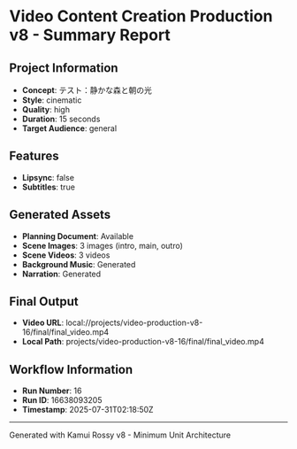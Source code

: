 # Video Content Creation Production v8 - Summary Report

## Project Information
- **Concept**: テスト：静かな森と朝の光
- **Style**: cinematic
- **Quality**: high
- **Duration**: 15 seconds
- **Target Audience**: general

## Features
- **Lipsync**: false
- **Subtitles**: true

## Generated Assets
- **Planning Document**: Available
- **Scene Images**: 3 images (intro, main, outro)
- **Scene Videos**: 3 videos
- **Background Music**: Generated
- **Narration**: Generated

## Final Output
- **Video URL**: local://projects/video-production-v8-16/final/final_video.mp4
- **Local Path**: projects/video-production-v8-16/final/final_video.mp4

## Workflow Information
- **Run Number**: 16
- **Run ID**: 16638093205
- **Timestamp**: 2025-07-31T02:18:50Z

---
Generated with Kamui Rossy v8 - Minimum Unit Architecture
